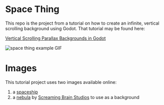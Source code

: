 Space Thing
==

This repo is the project from a tutorial on how to create an infinite, vertical scrolling background using Godot. That tutorial may be found here:

[Vertical Scrolling Parallax Backgrounds in Godot](https://asmaloney.com/2021/02/code/vertical-scrolling-parallax-backgrounds-in-godot)

![space thing example GIF](https://github.com/asmaloney/SpaceThing/blob/master/docs/SpaceThing-Final.gif?raw=true)


Images
===

This tutorial project uses two images available online:

1. a [spaceship](https://clipartix.com/spaceship-clipart-image-30474/)
2. a [nebula](https://screamingbrainstudios.itch.io/seamless-space-backgrounds) by [Screaming Brain Studios](https://screamingbrainstudios.itch.io) to use as a background
